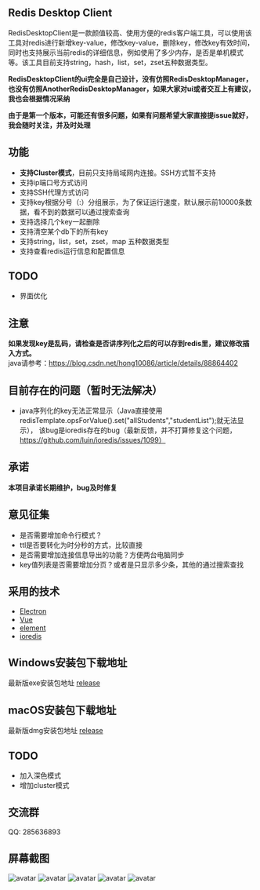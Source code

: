 ## Redis Desktop Client
RedisDesktopClient是一款颜值较高、使用方便的redis客户端工具，可以使用该工具对redis进行新增key-value，修改key-value，删除key，修改key有效时间，同时也支持展示当前redis的详细信息，例如使用了多少内存，是否是单机模式等。该工具目前支持string，hash，list，set，zset五种数据类型。

**RedisDesktopClient的ui完全是自己设计，没有仿照RedisDesktopManager，也没有仿照AnotherRedisDesktopManager，如果大家对ui或者交互上有建议，我也会根据情况采纳**

 **由于是第一个版本，可能还有很多问题，如果有问题希望大家直接提issue就好，我会随时关注，并及时处理** 
## 功能
+ **支持Cluster模式**，目前只支持局域网内连接。SSH方式暂不支持
+ 支持ip端口号方式访问
+ 支持SSH代理方式访问
+ 支持key根据分号（:）分组展示，为了保证运行速度，默认展示前10000条数据，看不到的数据可以通过搜索查询
+ 支持选择几个key一起删除
+ 支持清空某个db下的所有key
+ 支持string，list，set，zset，map 五种数据类型
+ 支持查看redis运行信息和配置信息

## TODO
+ 界面优化

## 注意
**如果发现key是乱码，请检查是否讲序列化之后的可以存到redis里，建议修改插入方式。**  
java请参考：https://blog.csdn.net/hong10086/article/details/88864402

## 目前存在的问题（暂时无法解决）
+ java序列化的key无法正常显示（Java直接使用redisTemplate.opsForValue().set("allStudents","studentList");就无法显示），
该bug是ioredis存在的bug（最新反馈，并不打算修复这个问题，https://github.com/luin/ioredis/issues/1099）

## 承诺

**本项目承诺长期维护，bug及时修复**

## 意见征集
+ 是否需要增加命令行模式？
+ ttl是否要转化为时分秒的方式，比较直接
+ 是否需要增加连接信息导出的功能？方便两台电脑同步
+ key值列表是否需要增加分页？或者是只显示多少条，其他的通过搜索查找

## 采用的技术
+ [Electron](https://github.com/electron/electron)
+ [Vue](https://github.com/vuejs/vue)
+ [element](https://github.com/ElemeFE/element)
+ [ioredis](https://github.com/luin/ioredis)

## Windows安装包下载地址
最新版exe安装包地址
[release](https://gitee.com/hedavid/redis-desktop-client/releases)

## macOS安装包下载地址
最新版dmg安装包地址
[release](https://gitee.com/hedavid/redis-desktop-client/releases) 

## TODO
+ 加入深色模式
+ 增加cluster模式

## 交流群
QQ: 285636893

## 屏幕截图
 ![avatar](screenshot/redis1.png)
 ![avatar](screenshot/redis0.png)
 ![avatar](screenshot/redis2.png)
 ![avatar](screenshot/redis3.png)
 ![avatar](screenshot/redis4.png)
